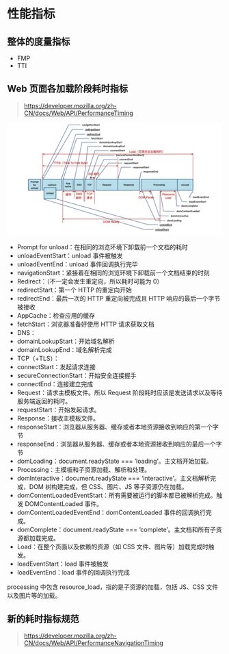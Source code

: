 # 性能指标

## 整体的度量指标

- FMP
- TTI

## Web 页面各加载阶段耗时指标

> https://developer.mozilla.org/zh-CN/docs/Web/API/PerformanceTiming

![页面各加载阶段耗时](../../images/web-page-load-phases.png "页面各加载阶段耗时")

- Prompt for unload：在相同的浏览环境下卸载前一个文档的耗时
- unloadEventStart：unload 事件被触发
- unloadEventEnd：unload 事件回调执行完毕
- navigationStart：紧接着在相同的浏览环境下卸载前一个文档结束的时刻
- Redirect：（不一定会发生重定向，所以耗时可能为 0）
- redirectStart：第一个 HTTP 的重定向开始
- redirectEnd：最后一次的 HTTP 重定向被完成且 HTTP 响应的最后一个字节被接收
- AppCache：检查应用的缓存
- fetchStart：浏览器准备好使用 HTTP 请求获取文档
- DNS：
- domainLookupStart：开始域名解析
- domainLookupEnd：域名解析完成
- TCP（+TLS）：
- connectStart：发起请求连接
- secureConnectionStart：开始安全连接握手
- connectEnd：连接建立完成
- Request：请求主模板文件。所以 Request 阶段耗时应该是发送请求以及等待服务端返回的耗时。
- requestStart：开始发起请求。
- Response：接收主模板文件。
- responseStart：浏览器从服务器、缓存或者本地资源接收到响应的第一个字节
- responseEnd：浏览器从服务器、缓存或者本地资源接收到响应的最后一个字节
- domLoading：document.readyState === ‘loading’。主文档开始加载。
- Processing：主模板和子资源加载、解析和处理。
- domInteractive：document.readyState === ‘interactive’。主文档解析完成，DOM 树构建完成，但 CSS、图片、JS 等子资源仍在加载。
- domContentLoadedEventStart：所有需要被运行的脚本都已被解析完成。触发 DOMContentLoaded 事件。
- domContentLoadedEventEnd：domContentLoaded 事件的回调执行完成。
- domComplete：document.readyState === ‘complete’。主文档和所有子资源都加载完成。
- Load：在整个页面以及依赖的资源（如 CSS 文件、图片等）加载完成时触发。
- loadEventStart：load 事件被触发
- loadEventEnd：load 事件的回调执行完成

processing 中包含 resource_load，指的是子资源的加载，包括 JS、CSS 文件以及图片等的加载。

## 新的耗时指标规范

> https://developer.mozilla.org/zh-CN/docs/Web/API/PerformanceNavigationTiming
